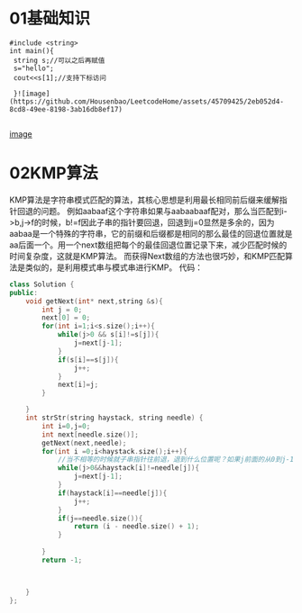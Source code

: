 # 01基础知识
   ```
#include <string>
int main(){
    string s;//可以之后再赋值
    s="hello";
    cout<<s[1];//支持下标访问
    
    }![image](https://github.com/Housenbao/LeetcodeHome/assets/45709425/2eb052d4-8cd8-49ee-8198-3ab16db8ef17)


```

[image](https://github.com/Housenbao/LeetcodeHome/assets/45709425/2eb052d4-8cd8-49ee-8198-3ab16db8ef17)
# 02KMP算法
KMP算法是字符串模式匹配的算法，其核心思想是利用最长相同前后缀来缓解指针回退的问题。
例如aabaaf这个字符串如果与aabaabaaf配对，那么当匹配到i->b,j->f的时候，b!=f因此子串的指针要回退，回退到j=0显然是多余的，因为aabaa是一个特殊的字符串，它的前缀和后缀都是相同的那么最佳的回退位置就是aa后面一个。用一个next数组把每个的最佳回退位置记录下来，减少匹配时候的时间复杂度，这就是KMP算法。
而获得Next数组的方法也很巧妙，和KMP匹配算法是类似的，是利用模式串与模式串进行KMP。
代码：
```c++ []
class Solution {
public:
    void getNext(int* next,string &s){
        int j = 0;
        next[0] = 0;
        for(int i=1;i<s.size();i++){
            while(j>0 && s[i]!=s[j]){
                j=next[j-1];
            }
            if(s[i]==s[j]){
                j++;
            }
            next[i]=j;
        }

    }
    int strStr(string haystack, string needle) {
        int i=0,j=0;
        int next[needle.size()];
        getNext(next,needle);
        for(int i =0;i<haystack.size();i++){
            //当不相等的时候就子串指针往前退，退到什么位置呢？如果j前面的从0到j-1的子串是一个前后缀相同的串，
            while(j>0&&haystack[i]!=needle[j]){
                j=next[j-1];
            }
            if(haystack[i]==needle[j]){
                j++;
            }
            if(j==needle.size()){
                return (i - needle.size() + 1);
            }
            
        }
        return -1;



    }
};
```
